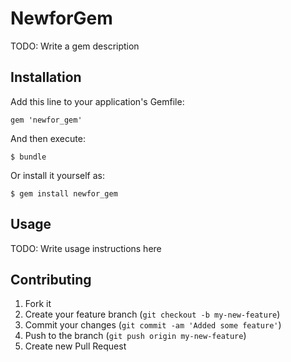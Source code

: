 # NewforGem

TODO: Write a gem description

## Installation

Add this line to your application's Gemfile:

    gem 'newfor_gem'

And then execute:

    $ bundle

Or install it yourself as:

    $ gem install newfor_gem

## Usage

TODO: Write usage instructions here

## Contributing

1. Fork it
2. Create your feature branch (`git checkout -b my-new-feature`)
3. Commit your changes (`git commit -am 'Added some feature'`)
4. Push to the branch (`git push origin my-new-feature`)
5. Create new Pull Request
